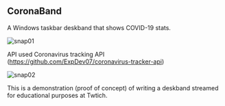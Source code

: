 CoronaBand
----------

A Windows taskbar deskband that shows COVID-19 stats.

![snap01](https://raw.githubusercontent.com/vhanla/TaskbarCovid19/master/.gitassets/snap01.png)

API used Coronavirus tracking API (https://github.com/ExpDev07/coronavirus-tracker-api) 

![snap02](https://raw.githubusercontent.com/vhanla/TaskbarCovid19/master/.gitassets/snap02.png)

This is a demonstration (proof of concept) of writing a deskband streamed for educational purposes at Twtich.